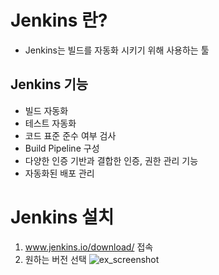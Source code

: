 Jenkins 란?
===

+ Jenkins는 빌드를 자동화 시키기 위해 사용하는 툴

Jenkins 기능
---

+ 빌드 자동화
+ 테스트 자동화
+ 코드 표준 준수 여부 검사
+ Build Pipeline 구성
+ 다양한 인증 기반과 결합한 인증, 권한 관리 기능
+ 자동화된 배포 관리

Jenkins 설치
===

1. www.jenkins.io/download/ 접속
2. 원하는 버전 선택
![ex_screenshot](C:\Users\drago\OneDrive\Desktop\download.PNG)
